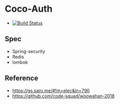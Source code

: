 # Coco-Auth
- [![Build Status](https://travis-ci.org/Team-Coper/Coco-Auth.svg?branch=master)](https://travis-ci.org/Team-Coper/Coco-Auth)

## Spec
- Spring-security
- Redis
- lombok

## Reference
- <https://gs.saro.me/#!m=elec&jn=790>
- <https://github.com/code-squad/woowahan-2018>